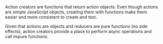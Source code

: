 Action creators are functions that return action objects. Even though actions are simple JavaScript objects, creating them with functions make them easier and more consistent to create and test.

Given that actions are objects and reducers are pure functions (no side effects), action creators provide a place to perform async operations and call impure functions.
